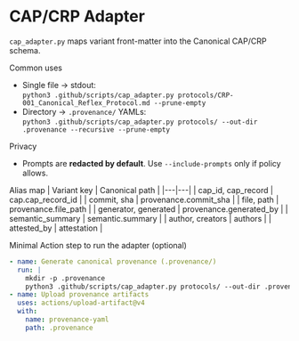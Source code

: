 # CAP/CRP Adapter

`cap_adapter.py` maps variant front-matter into the Canonical CAP/CRP schema.

Common uses
- Single file → stdout:  
  `python3 .github/scripts/cap_adapter.py protocols/CRP-001_Canonical_Reflex_Protocol.md --prune-empty`
- Directory → `.provenance/` YAMLs:  
  `python3 .github/scripts/cap_adapter.py protocols/ --out-dir .provenance --recursive --prune-empty`

Privacy
- Prompts are **redacted by default**. Use `--include-prompts` only if policy allows.

Alias map
| Variant key | Canonical path |
|---|---|
| cap_id, cap_record | cap.cap_record_id |
| commit, sha | provenance.commit_sha |
| file, path | provenance.file_path |
| generator, generated | provenance.generated_by |
| semantic_summary | semantic.summary |
| author, creators | authors |
| attested_by | attestation |

Minimal Action step to run the adapter (optional)
```yaml
- name: Generate canonical provenance (.provenance/)
  run: |
    mkdir -p .provenance
    python3 .github/scripts/cap_adapter.py protocols/ --out-dir .provenance --recursive --prune-empty
- name: Upload provenance artifacts
  uses: actions/upload-artifact@v4
  with:
    name: provenance-yaml
    path: .provenance
```
